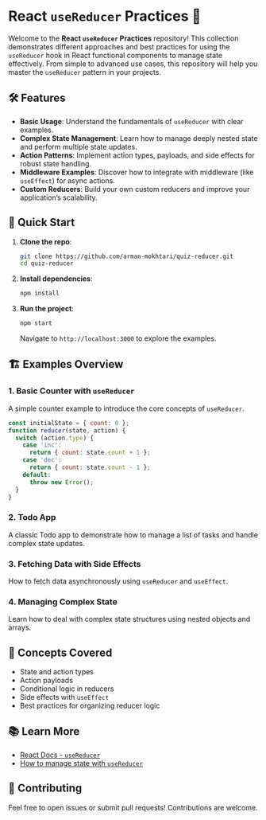 # React `useReducer` Practices 🎯

Welcome to the **React `useReducer` Practices** repository! This collection demonstrates different approaches and best practices for using the `useReducer` hook in React functional components to manage state effectively. From simple to advanced use cases, this repository will help you master the `useReducer` pattern in your projects.

## 🛠️ Features

- **Basic Usage**: Understand the fundamentals of `useReducer` with clear examples.
- **Complex State Management**: Learn how to manage deeply nested state and perform multiple state updates.
- **Action Patterns**: Implement action types, payloads, and side effects for robust state handling.
- **Middleware Examples**: Discover how to integrate with middleware (like `useEffect`) for async actions.
- **Custom Reducers**: Build your own custom reducers and improve your application’s scalability.

## 🚀 Quick Start

1. **Clone the repo**:

   ```bash
   git clone https://github.com/arman-mokhtari/quiz-reducer.git
   cd quiz-reducer
   ```

2. **Install dependencies**:

   ```bash
   npm install
   ```

3. **Run the project**:

   ```bash
   npm start
   ```

   Navigate to `http://localhost:3000` to explore the examples.

## 🏗️ Examples Overview

### 1. **Basic Counter with `useReducer`**  
A simple counter example to introduce the core concepts of `useReducer`.

```js
const initialState = { count: 0 };
function reducer(state, action) {
  switch (action.type) {
    case 'inc':
      return { count: state.count + 1 };
    case 'dec':
      return { count: state.count - 1 };
    default:
      throw new Error();
  }
}
```

### 2. **Todo App**  
A classic Todo app to demonstrate how to manage a list of tasks and handle complex state updates.

### 3. **Fetching Data with Side Effects**  
How to fetch data asynchronously using `useReducer` and `useEffect`.

### 4. **Managing Complex State**  
Learn how to deal with complex state structures using nested objects and arrays.

## 🧠 Concepts Covered

- State and action types
- Action payloads
- Conditional logic in reducers
- Side effects with `useEffect`
- Best practices for organizing reducer logic

## 📚 Learn More

- [React Docs - `useReducer`](https://reactjs.org/docs/hooks-reference.html#usereducer)
- [How to manage state with `useReducer`](https://reactjs.org/docs/hooks-faq.html#how-to-avoid-passing-callbacks-down)

## 🤝 Contributing

Feel free to open issues or submit pull requests! Contributions are welcome.